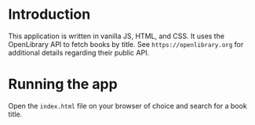 # Introduction

This application is written in vanilla JS, HTML, and CSS. It uses the OpenLibrary API to fetch books by title. See `https://openlibrary.org` for additional details regarding their public API.

# Running the app

Open the `index.html` file on your browser of choice and search for a book title.
